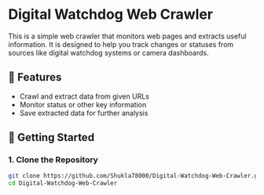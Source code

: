 # Digital Watchdog Web Crawler

This is a simple web crawler that monitors web pages and extracts useful information. It is designed to help you track changes or statuses from sources like digital watchdog systems or camera dashboards.

## 🔧 Features

- Crawl and extract data from given URLs
- Monitor status or other key information
- Save extracted data for further analysis

## 🚀 Getting Started

### 1. Clone the Repository
```bash
git clone https://github.com/Shukla78000/Digital-Watchdog-Web-Crawler.git
cd Digital-Watchdog-Web-Crawler
